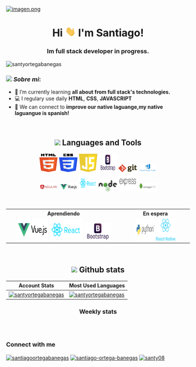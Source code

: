 <!-- Banner -->
[![imagen.png](https://i.postimg.cc/ydkR2sLS/imagen.png)](https://postimg.cc/wyY3m886)

<h1 align="center">Hi <img src="https://github.com/SantyOrtegaBanegas/SantyOrtegaBanegas/blob/main/assets/Hi.gif" width="29px"> I'm Santiago!</h1>
<h3 align="center">Im full stack developer in progress.</h3>


<p align="left"> <img src="https://komarev.com/ghpvc/?username=santyortegabanegas&label=Profile%20views&color=0e75b6&style=flat" alt="santyortegabanegas" /> </p>


### <img src="https://github.com/TheDudeThatCode/TheDudeThatCode/blob/master/Assets/Developer.gif" width="45px"> ***Sobre mi***:
- 🌱 I’m currently learning **all about from full stack's technologies.**
- 💻 I regulary use daily **HTML**, **CSS**, **JAVASCRIPT**
- 🤝 We can connect to **improve our native laguange,my native laguangue is spanish!**

<br/>


<!-- Languages -->
<div align="center">
  
## <img src = "https://media1.giphy.com/media/JZ40cnfnN11KycrvMF/giphy.gif?cid=ecf05e47a0n3gi1bfqntqmob8g9aid1oyj2wr3ds3mg700bl&rid=giphy.gif" width = 23px> **Languages and Tools**

<p align="center">
  <code><img width="10%"   height="50px" src="https://github.com/SantyOrtegaBanegas/SantyOrtegaBanegas/blob/main/logos/html5.svg"></code>
  <code><img width="10%"   height="50px" src="https://github.com/SantyOrtegaBanegas/SantyOrtegaBanegas/blob/main/logos/css3.svg"></code>
  <code><img width="10%"   height="50px" src="https://github.com/SantyOrtegaBanegas/SantyOrtegaBanegas/blob/main/logos/js.svg"></code>
  <code><img width="10%"   height="50px" src="https://github.com/SantyOrtegaBanegas/SantyOrtegaBanegas/blob/main/logos/bootstrap.svg"></code>
  <code><img width="10%"   src="https://github.com/SantyOrtegaBanegas/SantyOrtegaBanegas/blob/main/logos/git.svg"></code>
  <code><img width="10%"   src="https://github.com/SantyOrtegaBanegas/SantyOrtegaBanegas/blob/main/logos/vscode.svg"></code>
  <br />
  <code><img width="10%"   src="https://github.com/SantyOrtegaBanegas/SantyOrtegaBanegas/blob/main/logos/angular.svg"></code>
  <code><img width="10%"   src="https://github.com/SantyOrtegaBanegas/SantyOrtegaBanegas/blob/main/logos/vuejs.svg"></code>
  <code><img width="10%"   height="45" src="https://github.com/SantyOrtegaBanegas/SantyOrtegaBanegas/blob/main/logos/reactjs.svg"></code>
  <code><img width="10%"   src="https://github.com/SantyOrtegaBanegas/SantyOrtegaBanegas/blob/main/logos/nodejs.svg"></code>
  <code><img  width="10%"   height="50px" src="https://github.com/SantyOrtegaBanegas/SantyOrtegaBanegas/blob/main/logos/expressjs.svg"></code>
  <code><img width="10%"   src="https://github.com/SantyOrtegaBanegas/SantyOrtegaBanegas/blob/main/logos/mongodb.svg"></code>
  <br />
</p>
</div>

<br/>


<table align="center" class="table">

 <tr>
    <th>Aprendiendo</th>
    <th>En espera</th>
 </tr>
  
  
 <tr>  
 <td align="center">  
 
   
 <img width="30%"  height="60px" src="https://github.com/SantyOrtegaBanegas/SantyOrtegaBanegas/blob/main/logos/vuejs.svg">
 <img width="30%"  height="60px" src="https://github.com/SantyOrtegaBanegas/SantyOrtegaBanegas/blob/main/logos/reactjs.svg">
 <img width="25%"  height="50px" src="https://github.com/SantyOrtegaBanegas/SantyOrtegaBanegas/blob/main/logos/bootstrap.svg">
 
   
 </td>   
   
 <td align="center">

   <img width="30%"  height="60px" src="https://github.com/SantyOrtegaBanegas/SantyOrtegaBanegas/blob/main/logos/python.svg">
   <img width="30%"  height="60px" src="https://github.com/SantyOrtegaBanegas/SantyOrtegaBanegas/blob/main/logos/reactnative.png">
   
 </td>   
 </tr>
</table>

<br/>
<!-- My projects  -->                                                                                                                                                         
<!-- Blog posts  -->  

<!-- Github stats -->
<div align="center">
  
 
## <img src='https://media1.giphy.com/media/du3J3cXyzhj75IOgvA/giphy.gif?cid=ecf05e47x2g034i9pzwtzzsd3xgg2w9nr94t4tflbbgo3008&rid=giphy.gif' width='25px'>  **Github stats**

 | Account Stats | Most Used Languages |
 | --- | --- |
 |<a href="https://github.com/anuraghazra/github-readme-stats"><img align="center" src="https://github-readme-stats.vercel.app/api?username=santyortegabanegas&show_icons=true&locale=en&theme=gruvbox&hide_border=false&count_private=true&hide=stars" alt="santyortegabanegas" />|<a href="https://github.com/anuraghazra/github-readme-stats"><img align="center" src="https://github-readme-stats.vercel.app/api/top-langs?username=santyortegabanegas&show_icons=true&locale=en&theme=gruvbox&hide_border=false&layout=compact&langs_count=8" alt="santyortegabanegas" />
</a>
</div >

<div align="center">
  
### **Weekly stats**
<!--START_SECTION:waka-->
```text

```
<!--END_SECTION:waka-->
</div>
  
<br/>

  
<h3 align="left">Connect with me</h3>
<p align="left">
<a href="https://codepen.io/santiagoortegabanegas" target="blank"><img align="center" src="https://raw.githubusercontent.com/rahuldkjain/github-profile-readme-generator/master/src/images/icons/Social/codepen.svg" alt="santiagoortegabanegas" height="30" width="40" /></a>
<a href="https://linkedin.com/in/santiago-ortega-banegas" target="blank"><img align="center" src="https://raw.githubusercontent.com/rahuldkjain/github-profile-readme-generator/master/src/images/icons/Social/linked-in-alt.svg" alt="santiago-ortega-banegas" height="30" width="40" /></a>
<a href="https://www.hackerrank.com/santy08" target="blank"><img align="center" src="https://raw.githubusercontent.com/rahuldkjain/github-profile-readme-generator/master/src/images/icons/Social/hackerrank.svg" alt="santy08" height="30" width="40" /></a>
</p>
  
  
  
  
  
  
  
<!--Ejemplo de details-->
<!--
<details>
  
<summary>
Ejemplo de details  
</summary>
  
<a href="https://github.com/anuraghazra/github-readme-stats">
  <img align="center" src="https://github-readme-stats.vercel.app/api/pin/?username=anuraghazra&repo=github-readme-stats" />
</a>
<a href="https://github.com/anuraghazra/convoychat">
  <img align="center" src="https://github-readme-stats.vercel.app/api/pin/?username=anuraghazra&repo=convoychat" />
</a>

</details> -->


